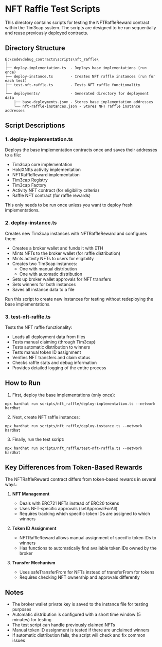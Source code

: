 # NFT Raffle Test Scripts

This directory contains scripts for testing the NFTRaffleReward contract within the Tim3cap system. The scripts are designed to be run sequentially and reuse previously deployed contracts.

## Directory Structure

```
E:\code\debug_contracts\scripts\nft_raffle\
│
├── deploy-implementation.ts  - Deploys base implementations (run once)
├── deploy-instance.ts        - Creates NFT raffle instances (run for each test)
├── test-nft-raffle.ts        - Tests NFT raffle functionality
│
└── deployments/              - Generated directory for deployment data 
    ├── base-deployments.json - Stores base implementation addresses
    └── nft-raffle-instances.json - Stores NFT raffle instance addresses
```

## Script Descriptions

### 1. deploy-implementation.ts

Deploys the base implementation contracts once and saves their addresses to a file:

- Tim3cap core implementation
- HoldXNfts activity implementation
- NFTRaffleReward implementation
- Tim3cap Registry
- Tim3cap Factory
- Activity NFT contract (for eligibility criteria)
- Raffle NFT contract (for raffle rewards)

This only needs to be run once unless you want to deploy fresh implementations.

### 2. deploy-instance.ts

Creates new Tim3cap instances with NFTRaffleReward and configures them:

- Creates a broker wallet and funds it with ETH
- Mints NFTs to the broker wallet (for raffle distribution)
- Mints activity NFTs to users for eligibility
- Creates two Tim3cap instances:
  - One with manual distribution
  - One with automatic distribution
- Sets up broker wallet approvals for NFT transfers
- Sets winners for both instances
- Saves all instance data to a file

Run this script to create new instances for testing without redeploying the base implementations.

### 3. test-nft-raffle.ts

Tests the NFT raffle functionality:

- Loads all deployment data from files
- Tests manual claiming (through Tim3cap)
- Tests automatic distribution to winners
- Tests manual token ID assignment
- Verifies NFT transfers and claim status
- Checks raffle stats and debug information
- Provides detailed logging of the entire process

## How to Run

1. First, deploy the base implementations (only once):

```
npx hardhat run scripts/nft_raffle/deploy-implementation.ts --network hardhat
```

2. Next, create NFT raffle instances:

```
npx hardhat run scripts/nft_raffle/deploy-instance.ts --network hardhat
```

3. Finally, run the test script:

```
npx hardhat run scripts/nft_raffle/test-nft-raffle.ts --network hardhat
```

## Key Differences from Token-Based Rewards

The NFTRaffleReward contract differs from token-based rewards in several ways:

1. **NFT Management**
   - Deals with ERC721 NFTs instead of ERC20 tokens
   - Uses NFT-specific approvals (setApprovalForAll)
   - Requires tracking which specific token IDs are assigned to which winners

2. **Token ID Assignment**
   - NFTRaffleReward allows manual assignment of specific token IDs to winners
   - Has functions to automatically find available token IDs owned by the broker

3. **Transfer Mechanism**
   - Uses safeTransferFrom for NFTs instead of transferFrom for tokens
   - Requires checking NFT ownership and approvals differently

## Notes

- The broker wallet private key is saved to the instance file for testing purposes
- Automatic distribution is configured with a short time window (5 minutes) for testing
- The test script can handle previously claimed NFTs
- Manual token ID assignment is tested if there are unclaimed winners
- If automatic distribution fails, the script will check and fix common issues